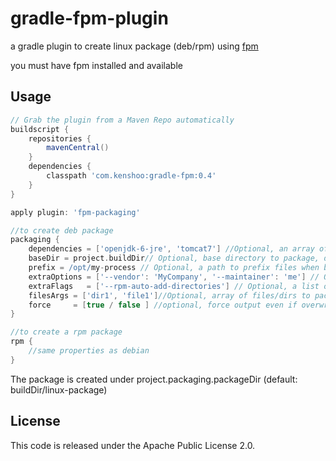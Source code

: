gradle-fpm-plugin
=================

a gradle plugin to create linux package (deb/rpm) using [fpm](https://github.com/jordansissel/fpm)

you must have fpm installed and available

## Usage
```groovy
// Grab the plugin from a Maven Repo automatically
buildscript {
    repositories {
        mavenCentral()
    }
    dependencies {
        classpath 'com.kenshoo:gradle-fpm:0.4'
    }
}

apply plugin: 'fpm-packaging'

//to create deb package
packaging {
    dependencies = ['openjdk-6-jre', 'tomcat7'] //Optional, an array of package dependencies
    baseDir = project.buildDir// Optional, base directory to package, default: project.buildDir
    prefix = /opt/my-process // Optional, a path to prefix files when building package, default: root (/)
    extraOptions = ['--vendor': 'MyCompany', '--maintainer': 'me'] // Optional, a map containing extra options
    extraFlags   = ['--rpm-auto-add-directories'] // Optional, a list of additional flags to fpm
    filesArgs = ['dir1', 'file1']//Optional, array of files/dirs to package, relative to baseDir, default: .
    force     = [true / false ] //optional, force output even if overwrite, default: false
}

//to create a rpm package
rpm {
    //same properties as debian
}
```

The package is created under project.packaging.packageDir (default: buildDir/linux-package)

## License
This code is released under the Apache Public License 2.0.
